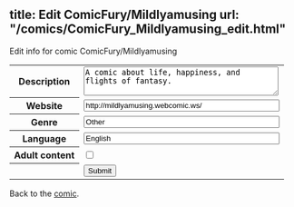 title: Edit ComicFury/Mildlyamusing
url: "/comics/ComicFury_Mildlyamusing_edit.html"
---
Edit info for comic ComicFury/Mildlyamusing

<form name="comic" action="http://gaepostmail.appspot.com/comic/" method="post">
<table class="comicinfo">
<tr>
<th>Description</th><td><textarea name="description" cols="40" rows="3">A comic about life, happiness, and flights of fantasy.</textarea></td>
</tr>
<tr>
<th>Website</th><td><input type="text" name="url" value="http://mildlyamusing.webcomic.ws/" size="40"/></td>
</tr>
<tr>
<th>Genre</th><td><input type="text" name="genre" value="Other" size="40"/></td>
</tr>
<tr>
<th>Language</th><td><input type="text" name="language" value="English" size="40"/></td>
</tr>
<tr>
<th>Adult content</th><td><input type="checkbox" name="adult" value="adult" /></td>
</tr>
<tr>
<th></th><td>
<input type="hidden" name="comic" value="ComicFury_Mildlyamusing" />
<input type="submit" name="submit" value="Submit" />
</td>
</tr>
</table>
</form>

Back to the [comic](ComicFury_Mildlyamusing.html).
